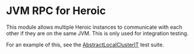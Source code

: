 # JVM RPC for Heroic

This module allows multiple Heroic instances to communicate with each other if
they are on the same JVM.
This is only used for integration testing.

For an example of this, see the
[AbstractLocalClusterIT](/heroic-dist/src/test/java/com/spotify/heroic/AbstractLocalClusterIT.java) test
suite.
